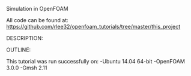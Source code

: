 Simulation in OpenFOAM  

All code can be found at: 
https://github.com/rlee32/openfoam_tutorials/tree/master/this_project

DESCRIPTION:


OUTLINE:


This tutorial was run successfully on:
-Ubuntu 14.04 64-bit
-OpenFOAM 3.0.0
-Gmsh 2.11